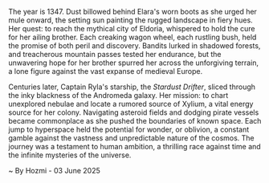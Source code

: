 
The year is 1347.  Dust billowed behind Elara's worn boots as she urged her mule onward, the setting sun painting the rugged landscape in fiery hues.  Her quest: to reach the mythical city of Eldoria, whispered to hold the cure for her ailing brother.  Each creaking wagon wheel, each rustling bush, held the promise of both peril and discovery.  Bandits lurked in shadowed forests, and treacherous mountain passes tested her endurance, but the unwavering hope for her brother spurred her across the unforgiving terrain, a lone figure against the vast expanse of medieval Europe.

Centuries later, Captain Ryla's starship, the *Stardust Drifter*, sliced through the inky blackness of the Andromeda galaxy.  Her mission: to chart unexplored nebulae and locate a rumored source of Xylium, a vital energy source for her colony.  Navigating asteroid fields and dodging pirate vessels became commonplace as she pushed the boundaries of known space.  Each jump to hyperspace held the potential for wonder, or oblivion, a constant gamble against the vastness and unpredictable nature of the cosmos.  The journey was a testament to human ambition, a thrilling race against time and the infinite mysteries of the universe.

~ By Hozmi - 03 June 2025
